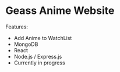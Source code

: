 # Geass Anime Website
Features:
  - Add Anime to WatchList
- MongoDB
- React
- Node.js / Express.js
- Currently in progress
